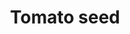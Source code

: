 ---
layout: item
title: Tomato seed
item-id: 5322
datatable: true
id: 5322
name: "Tomato seed"
members: true
lowalch: 1
highalch: 2
examine: "A tomato seed - plant in an allotment."
monsters:
  - id: 6604
    name: "Mammoth"
    members: true
    combat_level: 80
    wiki_url: "https://oldschool.runescape.wiki/w/Mammoth"
    drops:
      - quantity: "3"
        rarity: 0.021875
        drop_requirements: null
---